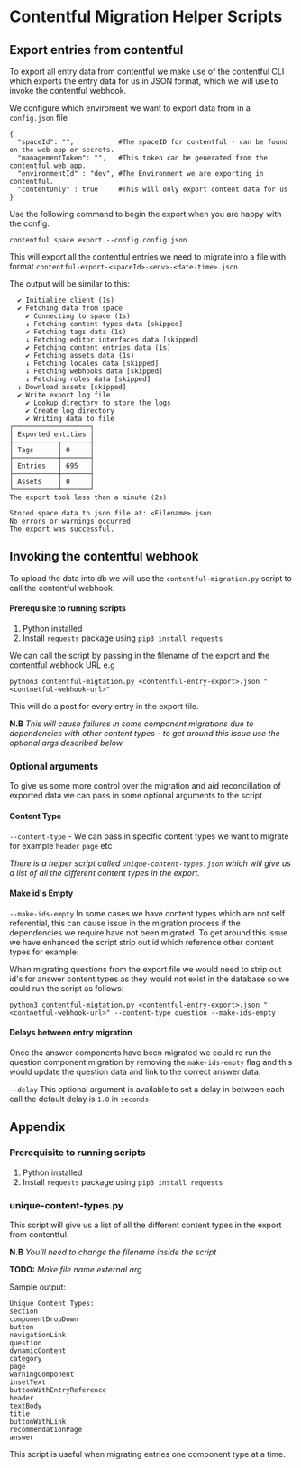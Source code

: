 # Contentful Migration Helper Scripts

## Export entries from contentful

To export all entry data from contentful we make use of the contentful CLI which exports the entry data for us in JSON format, which we will use to invoke the contentful webhook.

We configure which enviroment we want to export data from in a ``config.json`` file

```
{
  "spaceId": "",           #The spaceID for contentful - can be found on the web app or secrets.
  "managementToken": "",   #This token can be generated from the contentful web app.
  "environmentId" : "dev", #The Environment we are exporting in contentful.
  "contentOnly" : true     #This will only export content data for us
}
```

Use the following command to begin the export when you are happy with the config.

```contentful space export --config config.json```

This will export all the contentful entries we need to migrate into a file with format ```contentful-export-<spaceId>-<env>-<date-time>.json```

The output will be similar to this:

```
  ✔ Initialize client (1s)
  ✔ Fetching data from space
    ✔ Connecting to space (1s)
    ↓ Fetching content types data [skipped]
    ✔ Fetching tags data (1s)
    ↓ Fetching editor interfaces data [skipped]
    ✔ Fetching content entries data (1s)
    ✔ Fetching assets data (1s)
    ↓ Fetching locales data [skipped]
    ↓ Fetching webhooks data [skipped]
    ↓ Fetching roles data [skipped]
  ↓ Download assets [skipped]
  ✔ Write export log file
    ✔ Lookup directory to store the logs
    ✔ Create log directory
    ✔ Writing data to file
┌───────────────────┐
│ Exported entities │
├───────────┬───────┤
│ Tags      │ 0     │
├───────────┼───────┤
│ Entries   │ 695   │
├───────────┼───────┤
│ Assets    │ 0     │
└───────────┴───────┘
The export took less than a minute (2s)

Stored space data to json file at: <Filename>.json
No errors or warnings occurred
The export was successful.

```

## Invoking the contentful webhook
To upload the data into db we will use the ```contentful-migration.py``` script to call the contentful webhook.

#### Prerequisite to running scripts
1. Python installed
2. Install `requests` package using `pip3 install requests`

We can call the script by passing in the filename of the export and the contentful webhook URL e.g 

```python3 contentful-migtation.py <contentful-entry-export>.json "<contnetful-webhook-url>"``` 

This will do a post for every entry in the export file.

**N.B** *This will cause failures in some component migrations due to dependencies with other content types - to get around this issue use the optional args described below.*

### Optional arguments

To give us some more control over the migration and aid reconciliation of exported data we can pass in some optional arguments to the script

#### Content Type

```--content-type``` - We can pass in specific content types we want to migrate for example ```header``` ```page``` etc 

*There is a helper script called `unique-content-types.json` which will give us a list of all the different content types in the export.*

#### Make id's Empty

```--make-ids-empty``` In some cases we have content types which are not self referential, this can cause issue in the migration process if the dependencies we require have not been migrated. To get around this issue we have enhanced the script strip out id which reference other content types
for example:

When migrating questions from the export file we would need to strip out id's for answer content types as they would not exist in the database so we could run the script as follows:

```python3 contentful-migtation.py <contentful-entry-export>.json "<contnetful-webhook-url>" --content-type question --make-ids-empty```

#### Delays between entry migration
Once the answer components have been migrated we could re run the question component migration by removing the ```make-ids-empty``` flag and this would update the question data and link to the correct answer data.

```--delay``` This optional argument is available to set a delay in between each call the default delay is `1.0` in `seconds`


## Appendix

### Prerequisite to running scripts
1. Python installed
2. Install `requests` package using `pip3 install requests`

### unique-content-types.py
This script will give us a list of all the different content types in the export from contentful. 

**N.B** *You'll need to change the filename inside the script* 

**TODO:** *Make file name external arg*

Sample output:

```
Unique Content Types:
section
componentDropDown
button
navigationLink
question
dynamicContent
category
page
warningComponent
insetText
buttonWithEntryReference
header
textBody
title
buttonWithLink
recommendationPage
answer

```

This script is useful when migrating entries one component type at a time.



